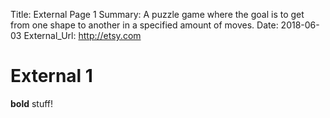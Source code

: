 Title:          External Page 1
Summary:        A puzzle game where the goal is to get from one shape to another in a specified amount of moves.
Date:           2018-06-03
External_Url:   http://etsy.com

# External 1
**bold** stuff!

